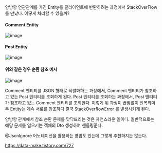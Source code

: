 양방향 연관관계를 가진 Entity를 클라이언트에 반환하려는 과정에서 StackOverFlow 를 만났다.
어떻게 처리할 수 있을까?
#### Comment Entity
![image](https://user-images.githubusercontent.com/91590391/207320009-73e56730-3749-466a-a4ec-0c6475a6fa4a.png)

#### Post Entity
![image](https://user-images.githubusercontent.com/91590391/207319931-b835b3e9-9f4d-4f7d-91f4-02d1edc5d76f.png)

#### 위와 같은 경우 순환 참조 예시
![image](https://user-images.githubusercontent.com/91590391/207319606-6a3e1b1e-0564-40af-88e4-a291a3598ca4.png)

Comment 엔티티를 JSON 형태로 직렬화하는 과정에서, Comment 엔티티가 참조하고 있는 Post 엔티티를 조회하게 된다.
Post 엔티티를 조회하는 과정에서, Post 엔티티가 참조하고 있는 Comment 엔티티를 조회한다.
이렇게 위 과정이 끊임없이 반복되며 두 Entity는 계속 서로를 참조하다 결국 StackOverflowError 를 발생시키게 된다.

양방향 관계에서 참조 순환 문제를 맞닥뜨리는 것은 자연스러운 일이다.
일반적으로는 해당 문제를 일으키는 객체의 Dto 생성하여 핸들링준다.

@JsonIgnore 어노테이션을 활용하는 방법도 있는데 그렇게 추천하지는 않는다.


https://data-make.tistory.com/727
